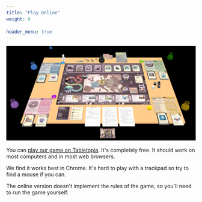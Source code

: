 ```yaml
---
title: "Play Online"
weight: 6

header_menu: true
---
```


![Play on Tabletopia](images/tabletopia.png)


You can [play our game on Tabletopia](https://tabletopia.com/games/european-bioinvasions-raccoon-68a54u/play-now). It's completely free. It should work on most computers and in most web browsers. 

We find it works best in Chrome. It's hard to play with a trackpad so try to find a mouse if you can.

The online version doesn't implement the rules of the game, so you'll need to run the game yourself.